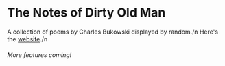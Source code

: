 # The Notes of Dirty Old Man

A collection of poems by Charles Bukowski displayed by random./n
Here's the [website](https://jahgath.github.io/bukowski-poems/)./n
###### More features coming!
